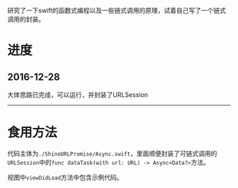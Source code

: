 研究了一下swift的函数式编程以及一些链式调用的原理，试着自己写了一个链式调用的封装。

# 进度

## 2016-12-28

大体思路已完成，可以运行，并封装了URLSession

---

# 食用方法

代码主体为`./ShinoURLPromise/Async.swift`，里面顺便封装了可链式调用的`URLSession`中的`func dataTask(with url: URL) -> Async<Data?>`方法。

视图中`viewDidLoad`方法中包含示例代码。